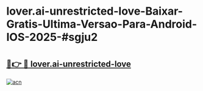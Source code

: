 # lover.ai-unrestricted-love-Baixar-Gratis-Ultima-Versao-Para-Android-IOS-2025-#sgju2

# <h2><a href="https://ainizakaria.my?title=lover.ai-unrestricted-love&ref=24M">🔗👉 🔴 lover.ai-unrestricted-love</a></h2>

[![acn](https://github.com/user-attachments/assets/0f9c940e-d8b0-45ae-aac7-cd30a18b3e1c)](https://ainizakaria.my?title=lover.ai-unrestricted-love&ref=24M)

